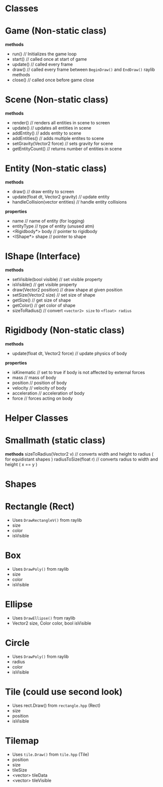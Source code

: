 # __Classes__

  # Game (Non-static class)

  __methods__
  - <void> run()      // Initializes the game loop
  - <void> start()    // called once at start of game
  - <void> update()   // called every frame
  - <void> draw()     // called every frame between `BeginDraw()` and `EndDraw()` raylib methods
  - <void> close()    // called once before game close
  # Scene (Non-static class)

  __methods__
  - <void> render()                   // renders all entities in scene to screen
  - <void> update()                   // updates all entities in scene
  - <void> addEntity()                // adds entity to scene
  - <void> addEntities()              // adds multiple entites to scene
  - <void> setGravity(Vector2 force)  // sets gravity for scene
  - <int> getEntityCount()            // returns number of entities in scene
  # Entity (Non-static class)
  __methods__
  - <void> draw()                                   // draw entity to screen
  - <void> update(float dt, Vector2 gravity)        // update entity
  - <void> handleCollision(vector<Entity> entities) // handle entity collisions

  __properties__
  - <string> name             // name of entity (for logging)
  - <EntityType> entityType   // type of entity (unused atm)
  - <Rigidbody*> body         // pointer to rigidbody
  - <IShape*> shape           // pointer to shape
  # IShape (Interface)
  
  __methods__
  - <void> setVisible(bool visible) // set visible property
  - <bool> isVisible()              // get visible property
  - <void> draw(Vector2 position)   // draw shape at given position
  - <void> setSize(Vector2 size)    // set size of shape
  - <Vector2> getSize()             // get size of shape
  - <Color> getColor()              // get color of shape
  - <float> sizeToRadius()          // convert `<vector2> size` to `<float> radius`
  # Rigidbody (Non-static class)
  
  __methods__
  - <void> update(float dt, Vector2 force)  // update physics of body

  __properties__
  - <bool> isKinematic              // set to true if body is not affected by external forces
  - <float> mass                    // mass of body
  - <Vector2> position              // position of body
  - <Vector2> velocity              // velocity of body
  - <Vector2> acceleration          // acceleration of body
  - <Vector2> force                 // forces acting on body

# __Helper Classes__

  # Smallmath (static class)

  __methods__
  <float> sizeToRadius(Vector2 v) // converts width and height to radius ( for equidistant shapes )
  <Vector2> radiusToSize(float r) // converts radius to width and height ( x == y )

# __Shapes__

  # Rectangle (Rect)
  - Uses `DrawRectangleV()` from raylib
  - <Vector2> size
  - <Color> color
  - <bool> isVisible
  # Box
  - Uses `DrawPoly()` from raylib
  - <float> size
  - <Color> color
  - <bool> isVisible
  # Ellipse
  - Uses `DrawEllipse()` from raylib
  - Vector2 size, Color color, bool isVisible
  # Circle
  - Uses `DrawPoly()` from raylib
  - <float> radius
  - <Color> color
  - <bool> isVisible
  # Tile (could use second look)
  - Uses rect.Draw() from `rectangle.hpp` (Rect)
  - <float> size
  - <Vector2> position
  - <bool> isVisible
  # Tilemap
  - Uses `tile.Draw()` from `tile.hpp` (Tile)
  - <Vector2> position
  - <Vector2> size
  - <Vector2> tileSize
  - <vector<Tile>> tileData
  - <vector<bool>> tileVisible
